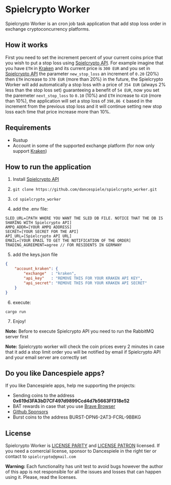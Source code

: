 # Spielcrypto Worker

Spielcrypto Worker is an cron job task application that add stop loss order in exchange cryptoconcurrency platforms.

## How it works

First you need to set the increment percent of your current coins price that you wish to put a stop loss using [Spielcrypto API](https://github.com/dancespiele/spielcrypto_api).
For example imagine that you have `ETH` in [Kraken](https://www.kraken.com/) and its current price is `300 EUR` and you set in [Spielcrypto API](https://github.com/dancespiele/spielcrypto_api) the parameter `new_stop_loss` an increment of `0.20` (20%) then `ETH` increase to `370 EUR` (more than 20%) in the future, the Spielcrypto Worker will add automatically a stop loss with a price of `354 EUR` (always 2% less than the stop loss set) guaranteeing a benefit of `54 EUR`, now you set the paremeter `next_stop_loss` to `0.10` (10%) and `ETH` increase to `410` (more than 10%), the application will set a stop loss of `398,86 €` based in the increment from the previous stop loss and it will continue setting new stop loss each time that price increase more than 10%.

## Requirements

* Rustup
* Account in some of the supported exchange platform (for now only support [Kraken](https://www.kraken.com/))

## How to run the application

1. Install [Spielcrypto API](https://github.com/dancespiele/spielcrypto_api)

2. `git clone https://github.com/dancespiele/spielcrypto_worker.git`

3. `cd spielcrypto_worker`

4. add the .env file:

```
SLED_URL=[PATH WHERE YOU WANT THE SLED DB FILE. NOTICE THAT THE DB IS SHARING WITH Spielcrypto API]
AMPQ_ADDR=[YOUR AMPQ ADDRESS]
SECRET=[YOUR SECRET FOR THE API]
API_URL=[Spielcrypto API URL]
EMAIL=[YOUR EMAIL TO GET THE NOTIFICATION OF THE ORDER]
TRADING_AGREEMENT=agree // FOR RESIDENTS IN GERMANY 
```

5. add the keys.json file

```json
{
    "account_kraken": {
        "exchange"  : "kraken",
        "api_key"   : "REMOVE THIS FOR YOUR KRAKEN API KEY",
        "api_secret": "REMOVE THIS FOR YOUR KRAKEN API SECRET"
    }
}
```

6. execute:

`cargo run`

7. Enjoy!

**Note:** Before to execute Spielcrypto API you need to run the RabbitMQ server first

**Note:** Spielcrypto worker will check the coin prices every 2 minutes in case that it add a stop limit order you will be notified by email if Spielcrypto API and your email server are correctly set

## Do you like Dancespiele apps?
If you like Dancespiele apps, help me supporting the projects:
- Sending coins to the address **0x619d3FA3bD7CF497d9899Ccd4d7b5663Ff318e52**
- BAT rewards in case that you use [Brave Browser](https://brave.com/)
- [Github Sponsors](https://github.com/sponsors/dancespiele)
- Burst coins to the address BURST-DPN6-2AT3-FCRL-9BBKG

## License
Spielcrypto Worker is [LICENSE PARITY](LICENSE-PARITY.md) and [LICENSE PATRON](LICENSE-PATRON.md) licensed. If you need a comercial license, sponsor to Dancespiele in the right tier or contact to `spielcrypto@gmail.com`

**Warning:** Each functionality has unit test to avoid bugs however the author of this app is not responsible for all the issues and losses that can happen using it. Please, read the licenses.
